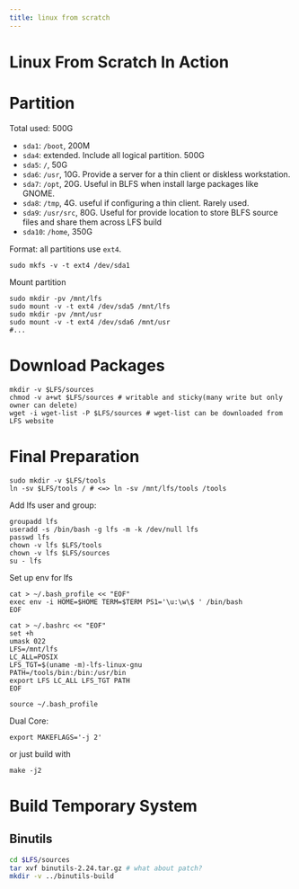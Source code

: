 ```yaml
---
title: linux from scratch
---
```


# Linux From Scratch In Action

# Partition

Total used: 500G

* `sda1`: `/boot`, 200M
* `sda4`: extended. Include all logical partition. 500G
* `sda5`: `/`, 50G
* `sda6`: `/usr`, 10G. Provide a server for a thin client or diskless workstation.
* `sda7`: `/opt`, 20G. Useful in BLFS when install large packages like GNOME.
* `sda8`: `/tmp`, 4G. useful if configuring a thin client. Rarely used.
* `sda9`: `/usr/src`, 80G. Useful for provide location to store BLFS source files and share them across LFS build
* `sda10`: `/home`, 350G

Format: all partitions use `ext4`.

```
sudo mkfs -v -t ext4 /dev/sda1
```

Mount partition

```
sudo mkdir -pv /mnt/lfs
sudo mount -v -t ext4 /dev/sda5 /mnt/lfs
sudo mkdir -pv /mnt/usr
sudo mount -v -t ext4 /dev/sda6 /mnt/usr
#...
```

# Download Packages

```
mkdir -v $LFS/sources
chmod -v a+wt $LFS/sources # writable and sticky(many write but only owner can delete)
wget -i wget-list -P $LFS/sources # wget-list can be downloaded from LFS website
```

# Final Preparation

```
sudo mkdir -v $LFS/tools
ln -sv $LFS/tools / # <=> ln -sv /mnt/lfs/tools /tools
```

Add lfs user and group:

```
groupadd lfs
useradd -s /bin/bash -g lfs -m -k /dev/null lfs
passwd lfs
chown -v lfs $LFS/tools
chown -v lfs $LFS/sources
su - lfs
```

Set up env for lfs

```
cat > ~/.bash_profile << "EOF"
exec env -i HOME=$HOME TERM=$TERM PS1='\u:\w\$ ' /bin/bash
EOF
```

```
cat > ~/.bashrc << "EOF"
set +h
umask 022
LFS=/mnt/lfs
LC_ALL=POSIX
LFS_TGT=$(uname -m)-lfs-linux-gnu
PATH=/tools/bin:/bin:/usr/bin
export LFS LC_ALL LFS_TGT PATH
EOF
```

```
source ~/.bash_profile
```

Dual Core:

```
export MAKEFLAGS='-j 2'
```

or just build with

```
make -j2
```

# Build Temporary System

## Binutils

```sh
cd $LFS/sources
tar xvf binutils-2.24.tar.gz # what about patch?
mkdir -v ../binutils-build
```
